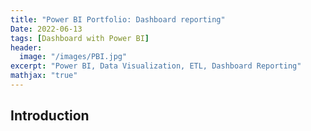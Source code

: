 ```yaml
---
title: "Power BI Portfolio: Dashboard reporting"
Date: 2022-06-13
tags: [Dashboard with Power BI]
header:
  image: "/images/PBI.jpg"
excerpt: "Power BI, Data Visualization, ETL, Dashboard Reporting"
mathjax: "true"
---
```


## Introduction
